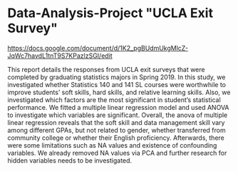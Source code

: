 # Data-Analysis-Project "UCLA Exit Survey"

https://docs.google.com/document/d/1K2_pgBUdmUkgMlcZ-JqWc7havdL1tnT9S7KPazlzSGI/edit 


This report details the responses from UCLA exit surveys that were completed by graduating statistics majors in Spring 2019. In this study, we investigated whether Statistics 140 and 141 SL courses were worthwhile to improve students’ soft skills, hard skills, and relative learning skills. Also, we investigated which factors are the most significant in student’s statistical performance. We fitted a multiple linear regression model and used ANOVA to investigate which variables are significant. Overall, the anova of multiple linear regression reveals that the soft skill and data management skill vary among different GPAs, but not related to gender, whether transferred from community college or whether their English proficiency. Afterwards, there were some limitations such as NA values and existence of confounding variables. We already removed NA values via PCA and further research for hidden variables needs to be investigated.
